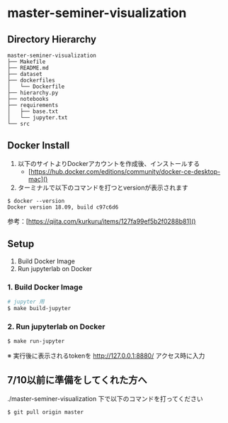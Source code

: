 # master-seminer-visualization

## Directory Hierarchy
```aidl
master-seminer-visualization
├── Makefile
├── README.md
├── dataset
├── dockerfiles
│   └── Dockerfile
├── hierarchy.py
├── notebooks
├── requirements
│   ├── base.txt
│   └── jupyter.txt
└── src

```
## Docker Install
1. 以下のサイトよりDockerアカウントを作成後、インストールする
   - [https://hub.docker.com/editions/community/docker-ce-desktop-mac]()
2. ターミナルで以下のコマンドを打つとversionが表示されます
```aidl
$ docker --version
Docker version 18.09, build c97c6d6
```

参考：[https://qiita.com/kurkuru/items/127fa99ef5b2f0288b81]()

## Setup
1. Build Docker Image
2. Run jupyterlab on Docker

### 1. Build Docker Image
```bash
# jupyter 用
$ make build-jupyter
```

### 2. Run jupyterlab on Docker
```bash
$ make run-jupyter
```
※ 実行後に表示されるtokenを http://127.0.0.1:8880/ アクセス時に入力

## 7/10以前に準備をしてくれた方へ
./master-seminer-visualization 下で以下のコマンドを打ってください
```aidl
$ git pull origin master
```